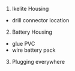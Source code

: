 1. Ikelite Housing
- drill connector location

2. Battery Housing
- glue PVC
- wire battery pack

3. Plugging everywhere 
